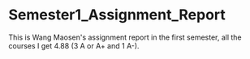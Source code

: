 # Semester1_Assignment_Report
This is Wang Maosen's assignment report in the first semester, all the courses I get 4.88 (3 A or A+ and 1 A-).
